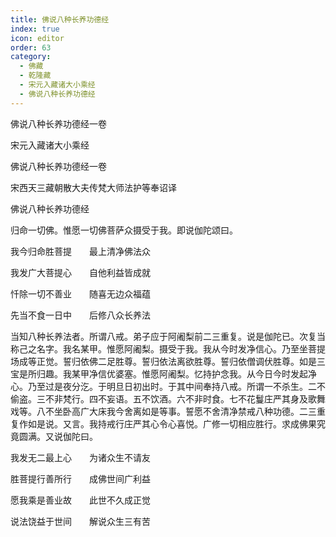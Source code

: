 ```yaml
---
title: 佛说八种长养功德经
index: true
icon: editor
order: 63
category:
  - 佛藏
  - 乾隆藏
  - 宋元入藏诸大小乘经
  - 佛说八种长养功德经
---
```


佛说八种长养功德经一卷  

宋元入藏诸大小乘经  

佛说八种长养功德经一卷  

宋西天三藏朝散大夫传梵大师法护等奉诏译  

佛说八种长养功德经  

归命一切佛。惟愿一切佛菩萨众摄受于我。即说伽陀颂曰。  

我今归命胜菩提　　最上清净佛法众  

我发广大菩提心　　自他利益皆成就  

忏除一切不善业　　随喜无边众福蕴  

先当不食一日中　　后修八众长养法  

当知八种长养法者。所谓八戒。弟子应于阿阇梨前二三重复。说是伽陀已。次复当称己之名字。我名某甲。惟愿阿阇梨。摄受于我。我从今时发净信心。乃至坐菩提场成等正觉。誓归依佛二足胜尊。誓归依法离欲胜尊。誓归依僧调伏胜尊。如是三宝是所归趣。我某甲净信优婆塞。惟愿阿阇梨。忆持护念我。从今日今时发起净心。乃至过是夜分汔。于明旦日初出时。于其中间奉持八戒。所谓一不杀生。二不偷盗。三不非梵行。四不妄语。五不饮酒。六不非时食。七不花鬘庄严其身及歌舞戏等。八不坐卧高广大床我今舍离如是等事。誓愿不舍清净禁戒八种功德。二三重复作如是说。又言。我持戒行庄严其心令心喜悦。广修一切相应胜行。求成佛果究竟圆满。又说伽陀曰。  

我发无二最上心　　为诸众生不请友  

胜菩提行善所行　　成佛世间广利益  

愿我乘是善业故　　此世不久成正觉  

说法饶益于世间　　解说众生三有苦  
